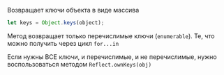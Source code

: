 Возвращает ключи объекта в виде массива

```js
let keys = Object.keys(object);
```

Метод возвращает только перечислимые ключи (`enumerable`). Те, что можно получить через цикл `for...in`

Если нужны ВСЕ ключи, и перечислимые, и не перечислимые, нужно воспользоваться методом `Reflect.ownKeys(obj)`